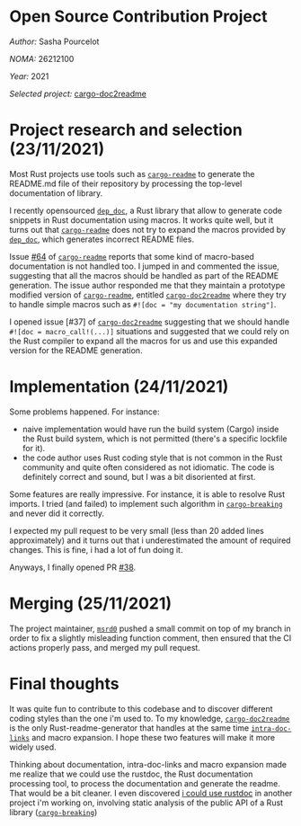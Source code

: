 # Open Source Contribution Project
*Author:* Sasha Pourcelot

*NOMA:* 26212100

*Year:* 2021

*Selected project:* [cargo-doc2readme](https://github.com/msrd0/cargo-doc2readme)

# Project research and selection (23/11/2021)

Most Rust projects use tools such as [`cargo-readme`] to generate the README.md
file of their repository by processing the top-level documentation of library.

I recently opensourced [`dep_doc`], a Rust library that allow to generate code
snippets in Rust documentation using macros. It works quite well, but it turns
out that [`cargo-readme`] does not try to expand the macros provided by
[`dep_doc`], which generates incorrect README files.

[`dep_doc`]: https://github.com/scrabsha/dep-doc
[`cargo-readme`]: https://github.com/livioribeiro/cargo-readme

Issue [#64] of [`cargo-readme`] reports that some kind of macro-based
documentation is not handled too. I jumped in and commented the issue,
suggesting that all the macros should be handled as part of the README
generation. The issue author responded me that they maintain a prototype
modified version of [`cargo-readme`], entitled [`cargo-doc2readme`] where they
try to handle simple macros such as `#![doc = "my documentation string"]`.

[#64]: https://github.com/livioribeiro/cargo-readme/issues/64
[`cargo-doc2readme`]: https://github.com/msrd0/cargo-doc2readme

I opened issue [#37] of [`cargo-doc2readme`] suggesting that we should handle
`#![doc = macro_call!(...)]` situations and suggested that we could rely on the
Rust compiler to expand all the macros for us and use this expanded version for
the README generation.

[`#37`]: https://github.com/msrd0/cargo-doc2readme/issues/37

# Implementation (24/11/2021)

Some problems happened. For instance:
  - naive implementation would have run the build system (Cargo) inside the
  Rust build system, which is not permitted (there's a specific lockfile for it).
  - the code author uses Rust coding style that is not common in the Rust
  community and quite often considered as not idiomatic. The code is definitely
  correct and sound, but I was a bit disoriented at first.

Some features are really impressive. For instance, it is able to resolve Rust
imports. I tried (and failed) to implement such algorithm in [`cargo-breaking`]
and never did it correctly.

[`cargo-breaking`]: https://github.com/iomentum/cargo-breaking

I expected my pull request to be very small (less than 20 added lines
approximately) and it turns out that i underestimated the amount of required
changes. This is fine, i had a lot of fun doing it.

Anyways, I finally opened PR [#38].

[#38]: https://github.com/msrd0/cargo-doc2readme/pull/38

# Merging (25/11/2021)

The project maintainer, [`msrd0`] pushed a small commit on top of my branch in
order to fix a slightly misleading function comment, then ensured that the CI
actions properly pass, and merged my pull request.

[`msrd0`]: https://github.com/msrd0/

# Final thoughts

It was quite fun to contribute to this codebase and to discover different coding
styles than the one i'm used to. To my knowledge, [`cargo-doc2readme`] is the
only Rust-readme-generator that handles at the same time [`intra-doc-links`] and
macro expansion. I hope these two features will make it more widely used.

[`intra-doc-links`]: https://github.com/rust-lang/rfcs/blob/master/text/1946-intra-rustdoc-links.md

Thinking about documentation, intra-doc-links and macro expansion made me
realize that we could use the rustdoc, the Rust documentation processing tool,
to process the documentation and generate the readme. That would be a bit
cleaner. I even discovered [i could use rustdoc][icur] in another project i'm
working on, involving static analysis of the public API of a Rust library
([`cargo-breaking`])

[icur]: https://twitter.com/scrabsha/status/1463852016854343683
[`cargo-breaking`]: https://github.com/iomentum/cargo-breaking
